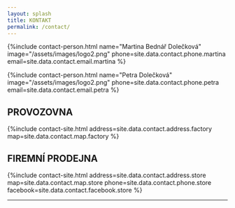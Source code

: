 ```yaml
---
layout: splash
title: KONTAKT
permalink: /contact/
---
```


<div class="contact-representatives-container">
  {%include contact-person.html
          name="Martina Bednář Dolečková"
          image="/assets/images/logo2.png"
          phone=site.data.contact.phone.martina
          email=site.data.contact.email.martina %}

  {%include contact-person.html
          name="Petra Dolečková"
          image="/assets/images/logo2.png"
          phone=site.data.contact.phone.petra
          email=site.data.contact.email.petra %}
</div>

## PROVOZOVNA
{%include contact-site.html
          address=site.data.contact.address.factory
          map=site.data.contact.map.factory %}

## FIREMNÍ PRODEJNA
{%include contact-site.html
          address=site.data.contact.address.store
          map=site.data.contact.map.store
          phone=site.data.contact.phone.store
          facebook=site.data.contact.facebook.store %}

---

